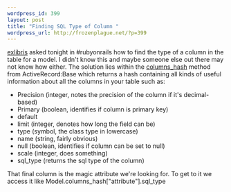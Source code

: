 ```yaml
--- 
wordpress_id: 399
layout: post
title: "Finding SQL Type of Column "
wordpress_url: http://frozenplague.net/?p=399
---
```

<a href="http://rails.loglibrary.com/chats/15238428/excerpt">exlibris</a> asked tonight in #rubyonrails how to find the type of a column in the table for a model. I didn't know this and maybe someone else out there may not know how either. The solution lies within the <a href="http://api.rubyonrails.org/classes/ActiveRecord/Base.html#M001995"><span class="term">columns_hash</span></a> method from <span class="term">ActiveRecord:Base</span> which returns a hash containing all kinds of useful information about all the columns in your table such as:
<ul>
	<li>Precision (integer, notes the precision of the column if it's decimal-based)</li>
	<li>Primary (boolean, identifies if column is primary key)</li>
	<li>default</li>
	<li>limit (integer, denotes how long the field can be)</li>
	<li>type (symbol, the class type in lowercase)</li>
	<li>name (string, fairly obvious)</li>
	<li>null (boolean, identifies if column can be set to null)</li>
	<li>scale (integer, does something)</li>
	<li>sql_type (returns the sql type of the column)</li>
</ul>
That final column is the magic attribute we're looking for. To get to it we access it like <span class='term'>Model.columns_hash["attribute"].sql_type</span>
